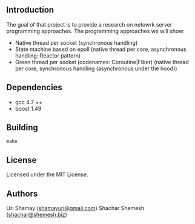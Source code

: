 ## Introduction

The goal of that project is to provide a research on netowrk server programming approaches.
The programming approaches we will show:

* Native thread per socket (synchronous handling)
* State machine based on epoll (native thread per core, asynchronous handling::Reactor pattern)
* Green thread per socket (codenames: Coroutine|Fiber) (native thread per core, synchronous handling (asynchronous under the hood))

## Dependencies

* gcc 4.7 ++
* boost 1.49

## Building

    make

## License

Licensed under the MIT License.

## Authors

Uri Shamay (shamayuri@gmail.com)
Shachar Shemesh (shachar@shemesh.biz)

